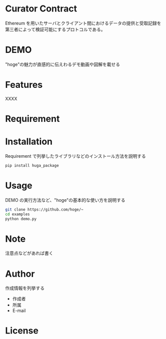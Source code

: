 # Curator Contract

Ethereum を用いたサーバとクライアント間におけるデータの提供と受取記録を第三者によって検証可能にするプロトコルである。

# DEMO

"hoge"の魅力が直感的に伝えわるデモ動画や図解を載せる

# Features

XXXX

# Requirement

# Installation

Requirement で列挙したライブラリなどのインストール方法を説明する

```bash
pip install huga_package
```

# Usage

DEMO の実行方法など、"hoge"の基本的な使い方を説明する

```bash
git clone https://github.com/hoge/~
cd examples
python demo.py
```

# Note

注意点などがあれば書く

# Author

作成情報を列挙する

- 作成者
- 所属
- E-mail

# License
